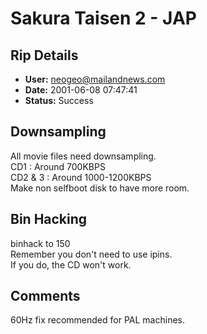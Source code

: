 # Sakura Taisen 2 - JAP

## Rip Details

- **User:** neogeo@mailandnews.com
- **Date:** 2001-06-08 07:47:41
- **Status:** Success

## Downsampling

All movie files need downsampling.<br />CD1 : Around 700KBPS<br />CD2 & 3 : Around 1000-1200KBPS<br />Make non selfboot disk to have more room.

## Bin Hacking

binhack to 150<br />Remember you don't need to use ipins.<br />If you do, the CD won't work.

## Comments

60Hz fix recommended for PAL machines.

